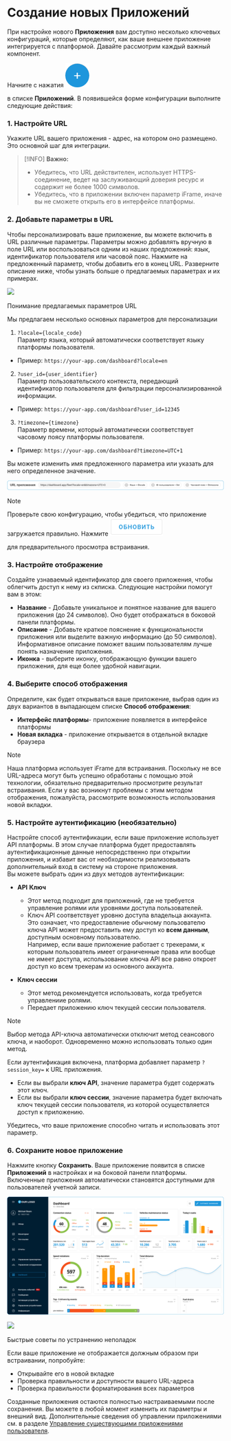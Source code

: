 # Создание новых Приложений

При настройке нового **Приложения** вам доступно несколько ключевых конфигураций, которые определяют, как ваше внешнее приложение интегрируется с платформой. Давайте рассмотрим каждый важный компонент.

Начните с нажатия ![chrome_py0qhiu5p8.webp](attachments/chrome_py0qhiu5p8.webp)

 в списке **Приложений**. В появившейся форме конфигурации выполните следующие действия:

### **1\. Настройте URL**

Укажите URL вашего приложения - адрес, на котором оно размещено. Это основной шаг для интеграции.

> [!INFO]
> **Важно:**
> - Убедитесь, что URL действителен, использует HTTPS-соединение, ведет на заслуживающий доверия ресурс и содержит не более 1000 символов.
> - Убедитесь, что в приложении включен параметр iFrame, иначе вы не сможете открыть его в интерфейсе платформы.

### **2\. Добавьте параметры в URL**

Чтобы персонализировать ваше приложение, вы можете включить в URL различные параметры. Параметры можно добавлять вручную в поле URL или воспользоваться одним из наших предложений: язык, идентификатор пользователя или часовой пояс. Нажмите на предложенный параметр, чтобы добавить его в конец URL. Разверните описание ниже, чтобы узнать больше о предлагаемых параметрах и их примерах.

![](https://squaregps.atlassian.net/wiki/images/icons/grey_arrow_down.png)

Понимание предлагаемых параметров URL

Мы предлагаем несколько основных параметров для персонализации

1. `?locale={locale_code}`  
Параметр языка, который автоматически соответствует языку платформы пользователя.

- Пример: `https://your-app.com/dashboard?locale=en`

2. `?user_id={user_identifier}`  
Параметр пользовательского контекста, передающий идентификатор пользователя для фильтрации персонализированной информации.

- Пример: `https://your-app.com/dashboard?user_id=12345`

3. `?timezone={timezone}`  
Параметр времени, который автоматически соответствует часовому поясу платформы пользователя.

- Пример: `https://your-app.com/dashboard?timezone=UTC+1`

Вы можете изменить имя предложенного параметра или указать для него определенное значение.

![URL_with_Params_RU.png](attachments/URL_with_Params_RU.png)

> [!NOTE]
> Проверьте свою конфигурацию, чтобы убедиться, что приложение загружается правильно. Нажмите ![image-20241219-160328.png](attachments/image-20241219-160328.png)
> 
>  для предварительного просмотра встраивания.

### **3\. Настройте отображение**

Создайте узнаваемый идентификатор для своего приложения, чтобы облегчить доступ к нему из скписка. Следующие настройки помогут вам в этом:

- **Название** \- Добавьте уникальное и понятное название для вашего приложения (до 24 символов). Оно будет отображаться в боковой панели платформы.
- **Описание** \- Добавьте краткое пояснение к функциональности приложения или выделите важную информацию (до 50 символов). Информативное описание поможет вашим пользователям лучше понять назначение приложения.
- **Иконка** \- выберите иконку, отображающую функции вашего приложения, для еще более удобной навигации.

### **4\. Выберите способ отображения**

Определите, как будет открываться ваше приложение, выбрав один из двух вариантов в выпадающем списке **Способ отображения**:

- **Интерфейс платформы**\- приложение появляется в интерфейсе платформы
- **Новая вкладка** \- приложение открывается в отдельной вкладке браузера

> [!NOTE]
> Наша платформа использует iFrame для встраивания. Поскольку не все URL-адреса могут быть успешно обработаны с помощью этой технологии, обязательно предварительно просмотрите результат встраивания. Если у вас возникнут проблемы с этим методом отображения, пожалуйста, рассмотрите возможность использования новой вкладки.

### **5\. Настройте аутентификацию (необязательно)**

Настройте способ аутентификации, если ваше приложение использует API платформы. В этом случае платформа будет предоставлять аутентификационные данные непосредственно при открытии приложения, и избавит вас от необходимости реализовывать дополнительный вход в систему на стороне приложения.  
Вы можете выбрать один из двух методов аутентификации:

- **API** **Ключ**
  - Этот метод подходит для приложений, где не требуется управление ролями или уровнями доступа пользователей.
  - Ключ API соответствует уровню доступа владельца аккаунта. Это означает, что предоставление обычному пользователю ключа API может предоставить ему доступ ко **всем данным**, доступным основному пользователю.  
Например, если ваше приложение работает с трекерами, к которым пользователь имеет ограниченные права или вообще не имеет доступа, использование ключа API все равно откроет доступ ко всем трекерам из основного аккаунта.

- **Ключ сессии**
  - Этот метод рекомендуется использовать, когда требуется управлениие ролями.
  - Передает приложению ключ текущей сессии пользователя.

> [!NOTE]
> Выбор метода API-ключа автоматически отключит метод сеансового ключа, и наоборот. Одновременно можно использовать только один метод.

Если аутентификация включена, платформа добавляет параметр `?session_key=` к URL приложения.

- Если вы выбрали **ключ API**, значение параметра будет содержать этот ключ.
- Если вы выбрали **ключ сессии**, значение параметра будет включать ключ текущей сессии пользователя, из которой осуществляется доступ к приложению.

Убедитесь, что ваше приложение способно читать и использовать этот параметр.

### **6\. Сохраните новое приложение**

Нажмите кнопку **Сохранить**. Ваше приложение появится в списке **Приложений** в настройках и на боковой панели платформы. Включенные приложения автоматически становятся доступными для пользователей учетной записи.

![Embedded_Example_RU.png](attachments/Embedded_Example_RU.png)

![](https://squaregps.atlassian.net/wiki/images/icons/grey_arrow_down.png)

Быстрые советы по устранению неполадок

Если ваше приложение не отображается должным образом при встраивании, попробуйте:

- Открывайте его в новой вкладке
- Проверка правильности и доступности вашего URL-адреса
- Проверка правильности форматирования всех параметров

Созданные приложения остаются полностью настраиваемыми после сохранения. Вы можете в любой момент изменить их параметры и внешний вид. Дополнительные сведения об управлении приложениями см. в разделе [Управление существующими приложениями пользователя](../page-ff931773-686d-4a07-b481-fae8b0a24f11/page-e11a8cb7-332b-481b-a6db-ce8170f137ec.md).